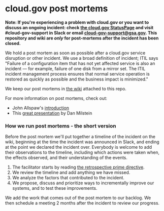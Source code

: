 # cloud.gov post mortems

**Note: If you're experiencing a problem with cloud.gov or you want to discuss an ongoing incident: check [the cloud.gov StatusPage](http://cloudgov.statuspage.io/) and visit #cloud-gov-support in Slack or email cloud-gov-support@gsa.gov. This repository and wiki are *only* for post-mortems after the incident has been closed.**

We hold a post mortem as soon as possible after a cloud.gov service disruption or other incident. We use a broad definition of incident; ITIL says "Failure of a configuration item that has not yet affected service is also an incident — for example, failure of one disk from a mirror set. The ITIL incident management process ensures that normal service operation is restored as quickly as possible and the business impact is minimized."

We keep our post mortems in [the wiki](https://github.com/18F/cloud-gov-postmortems/wiki) attached to this repo.

For more information on post mortems, check out:

* John Allspaw's [introduction](https://codeascraft.com/2012/05/22/blameless-postmortems/)
* This [great presentation](http://www.slideshare.net/danmil30/how-to-run-a-postmortem-with-humans-not-robots-velocity-2013) by Dan Milstein

### How we run post mortems - the short version

Before the post mortem we'll put together a timeline of the incident on the wiki, beginning at the time the incident was announced in Slack, and ending at the point we declared the incident over. Everybody is welcome to add their observations to the timeline, including which actions were taken when, the effects observed, and their understanding of the events.

1. The facilitator starts by reading [the retrospective prime directive](http://www.retrospectives.com/pages/retroPrimeDirective.html).
2. We review the timeline and add anything we have missed.
3. We analyze the factors that contributed to the incident.
4. We propose, discuss and prioritize ways to incrementally improve our systems, and to test these improvements.

We add the work that comes out of the post mortem to our backlog. We then schedule a meeting 2 months after the incident to review our progress.
